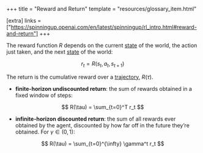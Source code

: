 +++
title = "Reward and Return"
template = "resources/glossary_item.html"

[extra]
links = ["https://spinningup.openai.com/en/latest/spinningup/rl_intro.html#reward-and-return"]
+++


The reward function $R$ depends on the current <a href="#state">state</a> of the world, the action just taken, and the next <a href="#state">state</a> of the world:

$$
r_t = R(s_t, a_t, s_{t+1})
$$

The return is the cumulative reward over a <a href="#trajetory">trajectory</a>, $R(\tau)$.

* **finite-horizon undiscounted return**: the sum of rewards obtained in a fixed window of steps:

$$
R(\tau) = \sum_{t=0}^T r_t
$$

* **infinite-horizon discounted return**: the sum of all rewards ever obtained by the agent, discounted by how far off in the future they’re obtained. For $\gamma \in (0,1)$:

$$
R(\tau) = \sum_{t=0}^{\infty} \gamma^t r_t 
$$